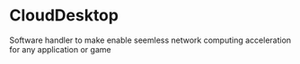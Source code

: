 # CloudDesktop
Software handler to make enable seemless network computing acceleration for any application or game

